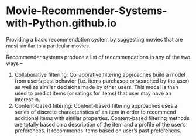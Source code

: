 # Movie-Recommender-Systems-with-Python.github.io
Providing a basic recommendation system by suggesting movies that are most similar to a particular movies.

Recommender systems produce a list of recommendations in any of the two ways –

1. Collaborative filtering: Collaborative filtering approaches build a model from user’s past behavior (i.e. items purchased or searched by the user) as well as similar decisions made by other users. This model is then used to predict items (or ratings for items) that user may have an interest in.
2. Content-based filtering: Content-based filtering approaches uses a series of discrete characteristics of an item in order to recommend additional items with similar properties. Content-based filtering methods are totally based on a description of the item and a profile of the user’s preferences. It recommends items based on user’s past preferences.

